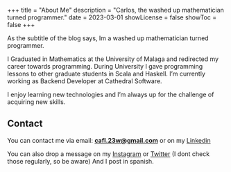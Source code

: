 +++
title = "About Me"
description = "Carlos, the washed up mathematician turned programmer."
date = 2023-03-01
showLicense = false
showToc = false
+++

As the subtitle of the blog says, Im a washed up mathematician turned programmer.

I Graduated in Mathematics at the University of Malaga and redirected my career towards programming.
During University I gave programming lessons to other graduate students in Scala and Haskell.
I’m currently working as Backend Developer at Cathedral Software.

I enjoy learning new technologies and I’m always up for the challenge of acquiring new skills.

## Contact

You can contact me via email: **cafl.23w@gmail.com** or on my [Linkedin](https://www.linkedin.com/in/cafl/)

You can also drop a message on my [Instagram](https://www.instagram.com/carlos__afl/) or [Twitter](https://twitter.com/Alec__23) (I dont check those regularly, so be aware) And I post in spanish.
